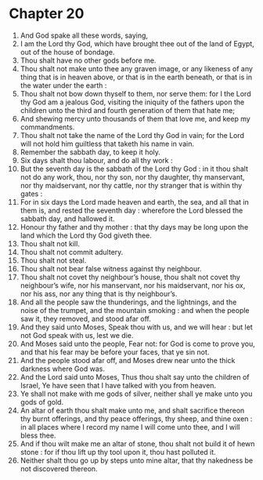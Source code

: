 # Chapter 20

1. And God spake all these words, saying,
2. I am the Lord thy God, which have brought thee out of the land of Egypt, out of the house of bondage.
3. Thou shalt have no other gods before me.
4. Thou shalt not make unto thee any graven image, or any likeness of any thing that is in heaven above, or that is in the earth beneath, or that is in the water under the earth :
5. Thou shalt not bow down thyself to them, nor serve them: for I the Lord thy God am a jealous God, visiting the iniquity of the fathers upon the children unto the third and fourth generation of them that hate me;
6. And shewing mercy unto thousands of them that love me, and keep my commandments.
7. Thou shalt not take the name of the Lord thy God in vain; for the Lord will not hold him guiltless that taketh his name in vain.
8. Remember the sabbath day, to keep it holy.
9. Six days shalt thou labour, and do all thy work :
10. But the seventh day is the sabbath of the Lord thy God : in it thou shalt not do any work, thou, nor thy son, nor thy daughter, thy manservant, nor thy maidservant, nor thy cattle, nor thy stranger that is within thy gates :
11. For in six days the Lord made heaven and earth, the sea, and all that in them is, and rested the seventh day : wherefore the Lord blessed the sabbath day, and hallowed it.
12. Honour thy father and thy mother : that thy days may be long upon the land which the Lord thy God giveth thee.
13. Thou shalt not kill.
14. Thou shalt not commit adultery.
15. Thou shalt not steal.
16. Thou shalt not bear false witness against thy neighbour.
17. Thou shalt not covet thy neighbour’s house, thou shalt not covet thy neighbour’s wife, nor his manservant, nor his maidservant, nor his ox, nor his ass, nor any thing that is thy neighbour’s.
18. And all the people saw the thunderings, and the lightnings, and the noise of the trumpet, and the mountain smoking : and when the people saw it, they removed, and stood afar off.
19. And they said unto Moses, Speak thou with us, and we will hear : but let not God speak with us, lest we die.
20. And Moses said unto the people, Fear not: for God is come to prove you, and that his fear may be before your faces, that ye sin not.
21. And the people stood afar off, and Moses drew near unto the thick darkness where God was.
22. And the Lord said unto Moses, Thus thou shalt say unto the children of Israel, Ye have seen that I have talked with you from heaven.
23. Ye shall not make with me gods of silver, neither shall ye make unto you gods of gold.
24. An altar of earth thou shalt make unto me, and shalt sacrifice thereon thy burnt offerings, and thy peace offerings, thy sheep, and thine oxen : in all places where I record my name I will come unto thee, and I will bless thee.
25. And if thou wilt make me an altar of stone, thou shalt not build it of hewn stone : for if thou lift up thy tool upon it, thou hast polluted it.
26. Neither shalt thou go up by steps unto mine altar, that thy nakedness be not discovered thereon.

